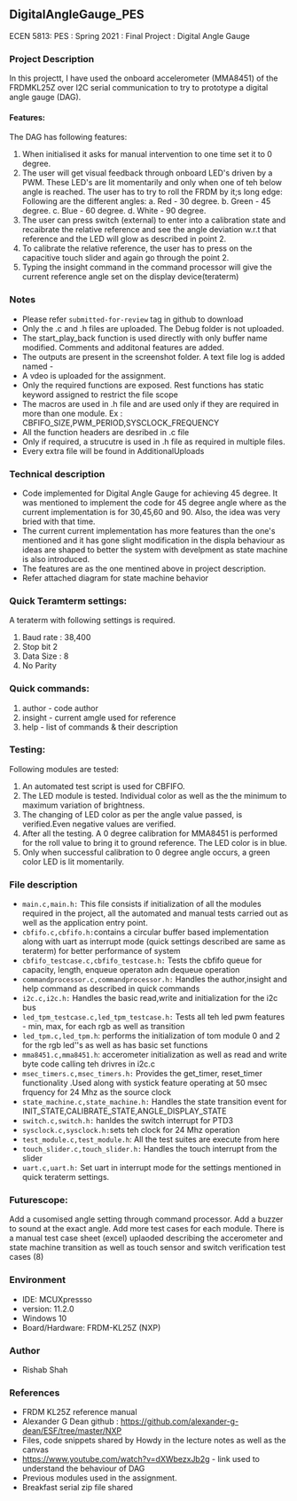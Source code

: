 ## DigitalAngleGauge_PES
ECEN 5813: PES : Spring 2021 : Final Project : Digital Angle Gauge

### Project Description
In this projectt, I have used the onboard accelerometer (MMA8451) of the FRDMKL25Z over I2C serial communication to try to prototype a digital angle gauge (DAG).
#### Features:
The DAG has following features:
1. When initialised it asks for manual intervention to one time set it to 0 degree.
2. The user will get visual feedback through onboard LED's driven by a PWM. These LED's are lit momentarily and only when one of teh below angle is reached. The user has to try to roll the FRDM by it;s long edge:
Following are the different angles:
    a. Red - 30 degree.
    b. Green - 45 degree.
    c. Blue - 60 degree.
    d. White - 90 degree.
3. The user can press switch (external) to enter into a calibration state and recaibrate the relative reference and see the angle deviation w.r.t that reference and the LED will glow as described in point 2.
4. To calibrate the relative reference, the user has to press on the capacitive touch slider and again go through the point 2.
5. Typing the insight command in the command processor will give the current reference angle set on the display device(teraterm)

### Notes
* Please refer `submitted-for-review` tag in github to download
* Only the .c and .h files are uploaded. The Debug folder is not uploaded.
* The start_play_back function is used directly with only buffer name modified. Comments and additonal features are added.
* The outputs are present in the screenshot folder. A text file log is added named - 
* A vdeo is uploaded for the assignment.
* Only the required functions are exposed. Rest functions has static keyword assigned to restrict the file scope
* The macros are used in .h file and are used only if they are required in more than one module. Ex : CBFIFO_SIZE,PWM_PERIOD,SYSCLOCK_FREQUENCY
* All the function headers are desribed in .c file
* Only if required, a strucutre is used in .h file as required in multiple files.
* Every extra file will be found in AdditionalUploads

### Technical description
* Code implemented for Digital Angle Gauge for achieving 45 degree. It was mentioned to implement the code for 45 degree angle where as the current implementation is for 30,45,60 and 90. Also, the idea was very bried with that time.
* The current current implementation has more features than the one's mentioned and it has gone slight modification in the displa behaviour as ideas are shaped to better the system with develpment as state machine is also introduced.
* The features are as the one mentined above in project description.
* Refer attached diagram for state machine behavior

### Quick Teramterm settings:
A teraterm with following settings is required.
1. Baud rate : 38,400
2. Stop bit 2
3. Data Size : 8
4. No Parity

### Quick commands:
1. author - code author
2. insight - current amgle used for reference
3. help - list of commands & their description

### Testing:
Following modules are tested:
1. An automated test script is used for CBFIFO.
2. The LED module is tested. Individual color as well as the the minimum to maximum variation of brightness.
3. The changing of LED color as per the angle value passed, is verified.Even negative values are verified.
4. After all the testing. A 0 degree calibration for MMA8451 is performed for the roll value to bring it to ground reference. The LED color is in blue.
5. Only when successful calibration to 0 degree angle occurs, a green color LED is lit momentarily.


### File description
* `main.c,main.h:` This file consists if initialization of all the modules required in the project, all the automated and manual tests carried out as well as the application entry point.
* `cbfifo.c,cbfifo.h:`contains a circular buffer based implementation along with uart as interrupt mode (quick settings described are same as teraterm) for better performance of system
* `cbfifo_testcase.c,cbfifo_testcase.h:` Tests the cbfifo queue for capacity, length, enqueue operaton adn dequeue operation
* `commandprocessor.c,commandprocessor.h:` Handles the author,insight and help command as described in quick commands
* `i2c.c,i2c.h:` Handles the basic read,write and initialization for the i2c bus
* `led_tpm_testcase.c,led_tpm_testcase.h:` Tests all teh led pwm features - min, max, for each rgb as well as transition
* `led_tpm.c,led_tpm.h`: performs the initialization of tom module 0 and 2 for the rgb led''s as well as has basic set functions
* `mma8451.c,mma8451.h`: accerometer initialization as well as read and write byte code calling teh drivres in i2c.c
* `msec_timers.c,msec_timers.h:` Provides the get_timer, reset_timer functionality .Used along with systick feature operating at 50 msec frquency for 24 Mhz as the source clock
* `state_machine.c,state_machine.h:` Handles the state transition event for INIT_STATE,CALIBRATE_STATE,ANGLE_DISPLAY_STATE
* `switch.c,switch.h:` hanldes the switch interrupt for PTD3
* `sysclock.c,sysclock.h:`sets teh clock for 24 Mhz operation
* `test_module.c,test_module.h`: All the test suites are execute from here
* `touch_slider.c,touch_slider.h:` Handles the touch interrupt from the slider
* `uart.c,uart.h:` Set uart in interrupt mode for the settings mentioned in quick teraterm settings.

### Futurescope:
Add a cusomised angle setting through command processor.
Add a buzzer to sound at the exact angle.
Add more test cases for each module.
There is a manual test case sheet (excel) uplaoded describing the accerometer and state machine transition as well as touch sensor and switch verification test cases (8)

### Environment
* IDE: MCUXpressso
* version: 11.2.0
* Windows 10
* Board/Hardware: FRDM-KL25Z (NXP)

### Author
* Rishab Shah

### References
* FRDM KL25Z reference manual
* Alexander G Dean github : https://github.com/alexander-g-dean/ESF/tree/master/NXP
* Files, code snippets shared by Howdy in the lecture notes as well as the canvas
* https://www.youtube.com/watch?v=dXWbezxJb2g - link used to understand the behaviour of DAG
* Previous modules used in the assignment.
* Breakfast serial zip file shared
